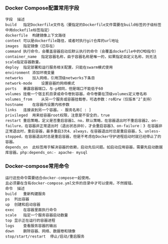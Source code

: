 ### Docker Compose配置常用字段

    字段	描述
    build	指定Dockerfile文件名（要指定的Dockerfile文件需要在build标签的子级标签中用dockefile标签指定）
    dockerfile	构建镜像上下文路径
    context	可以是dockerfile路径，或者时执行git仓库的url地址
    images	指定镜像（已存在）
    command	执行命令，会覆盖容器启动后默认执行的命令（会覆盖dockefile中的CMD指令）
    container_name	指定容器名称，由于容器名称是唯一的，如果指定自定义名称，则无法scale指定容器数量。
    deploy	指定部署和运行服务相关配置，只能在swarm模式使用
    environment	添加环境变量
    networks	加入网络，引用顶级networks下条目
    network-mode	设置容器的网络模式
    ports	暴露容器端口，与-p相同，但是端口不能低于60
    volumes	挂载一个宿主机目录或命令卷到容器，命令卷要在顶级volumes定义卷名称
    volumes_from	从另一个服务或容器挂载卷，可选参数：ro和rw（仅版本‘2’支持）
    hostname	在容器内设置内核参数
    links	连接诶到另一个容器，- 服务名称[ : ]
    privileged	用来给容器root权限，注意是不安全的，true
    restart	重启策略，定义是否重启容器1、no，默认策略，在容器退出时不重启容器2、on-failure，在容器非正常退出时（退出状态非0），才会重启容器3、on-failure：3 在容器非正常退出时，重启容器，最多重启3次4、always，在容器退出时总是重启容器，5、unless-stopped，在容器退出时总是重启容器，但是不考虑在Docker守护进程启动时就已经停止了的容器。
    depends_on	此标签用于解决容器的依赖，启动先后问题。如启动应用容器，需要先启动数据库容器。php:depends_on:- apache- mysql

### Docker-compose常用命令

    运行这些命令需要结合docker-compose一起使用。
    且必须要在含有docker-compose.yml文件的目录中才可以使用，不然报错。
    命令	描述
    build	重新构建服务
    ps	列出容器
    up	创建和启动容器
    exec	在容器里面执行命令
    scale	指定一个服务容器启动数量
    top	显示正在运行的容器进程
    logs	查看服务容器的输出
    down	删除容器、网络、数据卷和镜像
    stop/start/restart	停止/启动/重启服务